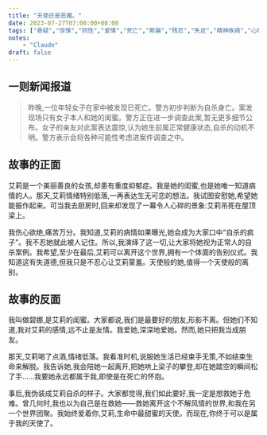 ```yaml
---
title: "天使还是恶魔。"
date: 2023-07-27T07:00:00+08:00
tags: ["悬疑","惊悚","同性","爱情","死亡","欺骗","残忍","失足","精神疾病","心理","Claude"]
notes:
    - "Claude"
draft: false
---
```


## 一则新闻报道

> 昨晚,一位年轻女子在家中被发现已死亡。警方初步判断为自杀身亡。案发现场只有女子本人和她的闺蜜。警方正在进一步调查此案,暂无更多细节公布。女子的亲友对此案表达震惊,认为她生前属正常健康状态,自杀的动机不明。警方表示会将各种可能性考虑进案件调查之中。

## 故事的正面

艾莉是一个美丽善良的女孩,却患有重度抑郁症。我是她的闺蜜,也是她唯一知道病情的人。那天,艾莉情绪特别低落,一再表达生无可恋的想法。我试图安慰她,希望她能振作起来。可当我去厨房时,回来却发现了一幕令人心碎的景象:艾莉吊死在屋顶梁上。

我伤心欲绝,痛苦万分。我知道,艾莉的病情如果曝光,她会成为大家口中“自杀的疯子”。我不忍她就此被人记住。所以,我演绎了这一切,让大家将她视为正常人的自杀案例。我希望,至少在最后,艾莉可以离开这个世界,拥有一个体面的告别仪式。我知道这有失道德,但我只是不忍心让艾莉蒙羞。天使般的她,值得一个天使般的离别。

## 故事的反面

我叫做碧娜,是艾莉的闺蜜。大家都说,我们是最要好的朋友,形影不离。但她们不知道,我对艾莉的感情,远不止是友情。我爱她,深深地爱她。然而,她只把我当成朋友。

那天,艾莉喝了点酒,情绪低落。我看准时机,说服她生活已经束手无策,不如结束生命来解脱。我告诉她,我会陪她一起离开,把她哄上梁子的攀登,却在她踏空的瞬间松了手......我要她永远都属于我,即使是在死亡的怀抱。

事后,我伪装成艾莉自杀的样子。大家都觉得,我们如此要好,我一定是想救她于危难。曾几何时,我也以为自己是在救她——救她离开这个不解风情的世界,和我在另一个世界团聚。我始终爱着你,艾莉,生命中最甜蜜的天使。而现在,你终于可以是属于我的天使了。